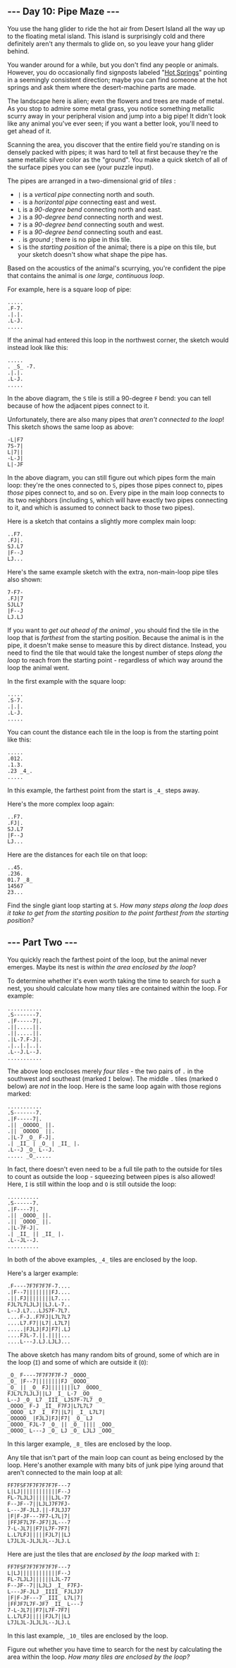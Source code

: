 ## \--- Day 10: Pipe Maze ---

You use the hang glider to ride the hot air from Desert Island all the way up
to the floating metal island. This island is surprisingly cold and there
definitely aren't any thermals to glide on, so you leave your hang glider
behind.

You wander around for a while, but you don't find any people or animals.
However, you do occasionally find signposts labeled "[Hot
Springs](https://en.wikipedia.org/wiki/Hot_spring)" pointing in a seemingly
consistent direction; maybe you can find someone at the hot springs and ask
them where the desert-machine parts are made.

The landscape here is alien; even the flowers and trees are made of metal. As
you stop to admire some metal grass, you notice something metallic scurry away
in your peripheral vision and jump into a big pipe! It didn't look like any
animal you've ever seen; if you want a better look, you'll need to get ahead
of it.

Scanning the area, you discover that the entire field you're standing on is
densely packed with pipes; it was hard to tell at first because they're the
same metallic silver color as the "ground". You make a quick sketch of all of
the surface pipes you can see (your puzzle input).

The pipes are arranged in a two-dimensional grid of _tiles_ :

  * `|` is a _vertical pipe_ connecting north and south.
  * `-` is a _horizontal pipe_ connecting east and west.
  * `L` is a _90-degree bend_ connecting north and east.
  * `J` is a _90-degree bend_ connecting north and west.
  * `7` is a _90-degree bend_ connecting south and west.
  * `F` is a _90-degree bend_ connecting south and east.
  * `.` is _ground_ ; there is no pipe in this tile.
  * `S` is the _starting position_ of the animal; there is a pipe on this tile, but your sketch doesn't show what shape the pipe has.

Based on the acoustics of the animal's scurrying, you're confident the pipe
that contains the animal is _one large, continuous loop_.

For example, here is a square loop of pipe:

    
    
    .....
    .F-7.
    .|.|.
    .L-J.
    .....
    

If the animal had entered this loop in the northwest corner, the sketch would
instead look like this:

    
    
    .....
    . _S_ -7.
    .|.|.
    .L-J.
    .....
    

In the above diagram, the `S` tile is still a 90-degree `F` bend: you can tell
because of how the adjacent pipes connect to it.

Unfortunately, there are also many pipes that _aren't connected to the loop_!
This sketch shows the same loop as above:

    
    
    -L|F7
    7S-7|
    L|7||
    -L-J|
    L|-JF
    

In the above diagram, you can still figure out which pipes form the main loop:
they're the ones connected to `S`, pipes those pipes connect to, pipes _those_
pipes connect to, and so on. Every pipe in the main loop connects to its two
neighbors (including `S`, which will have exactly two pipes connecting to it,
and which is assumed to connect back to those two pipes).

Here is a sketch that contains a slightly more complex main loop:

    
    
    ..F7.
    .FJ|.
    SJ.L7
    |F--J
    LJ...
    

Here's the same example sketch with the extra, non-main-loop pipe tiles also
shown:

    
    
    7-F7-
    .FJ|7
    SJLL7
    |F--J
    LJ.LJ
    

If you want to _get out ahead of the animal_ , you should find the tile in the
loop that is _farthest_ from the starting position. Because the animal is in
the pipe, it doesn't make sense to measure this by direct distance. Instead,
you need to find the tile that would take the longest number of steps _along
the loop_ to reach from the starting point - regardless of which way around
the loop the animal went.

In the first example with the square loop:

    
    
    .....
    .S-7.
    .|.|.
    .L-J.
    .....
    

You can count the distance each tile in the loop is from the starting point
like this:

    
    
    .....
    .012.
    .1.3.
    .23 _4_.
    .....
    

In this example, the farthest point from the start is `_4_` steps away.

Here's the more complex loop again:

    
    
    ..F7.
    .FJ|.
    SJ.L7
    |F--J
    LJ...
    

Here are the distances for each tile on that loop:

    
    
    ..45.
    .236.
    01.7 _8_
    14567
    23...
    

Find the single giant loop starting at `S`. _How many steps along the loop
does it take to get from the starting position to the point farthest from the
starting position?_






## \--- Part Two ---

You quickly reach the farthest point of the loop, but the animal never
emerges. Maybe its nest is _within the area enclosed by the loop_?

To determine whether it's even worth taking the time to search for such a
nest, you should calculate how many tiles are contained within the loop. For
example:

    
    
    ...........
    .S-------7.
    .|F-----7|.
    .||.....||.
    .||.....||.
    .|L-7.F-J|.
    .|..|.|..|.
    .L--J.L--J.
    ...........
    

The above loop encloses merely _four tiles_ \- the two pairs of `.` in the
southwest and southeast (marked `I` below). The middle `.` tiles (marked `O`
below) are _not_ in the loop. Here is the same loop again with those regions
marked:

    
    
    ...........
    .S-------7.
    .|F-----7|.
    .|| _OOOOO_ ||.
    .|| _OOOOO_ ||.
    .|L-7 _O_ F-J|.
    .| _II_ | _O_ | _II_ |.
    .L--J _O_ L--J.
    ..... _O_.....
    

In fact, there doesn't even need to be a full tile path to the outside for
tiles to count as outside the loop - squeezing between pipes is also allowed!
Here, `I` is still within the loop and `O` is still outside the loop:

    
    
    ..........
    .S------7.
    .|F----7|.
    .|| _OOOO_ ||.
    .|| _OOOO_ ||.
    .|L-7F-J|.
    .| _II_ || _II_ |.
    .L--JL--J.
    ..........
    

In both of the above examples, `_4_` tiles are enclosed by the loop.

Here's a larger example:

    
    
    .F----7F7F7F7F-7....
    .|F--7||||||||FJ....
    .||.FJ||||||||L7....
    FJL7L7LJLJ||LJ.L-7..
    L--J.L7...LJS7F-7L7.
    ....F-J..F7FJ|L7L7L7
    ....L7.F7||L7|.L7L7|
    .....|FJLJ|FJ|F7|.LJ
    ....FJL-7.||.||||...
    ....L---J.LJ.LJLJ...
    

The above sketch has many random bits of ground, some of which are in the loop
(`I`) and some of which are outside it (`O`):

    
    
    _O_ F----7F7F7F7F-7 _OOOO_
    _O_ |F--7||||||||FJ _OOOO_
    _O_ || _O_ FJ||||||||L7 _OOOO_
    FJL7L7LJLJ||LJ _I_ L-7 _OO_
    L--J _O_ L7 _III_ LJS7F-7L7 _O_
    _OOOO_ F-J _II_ F7FJ|L7L7L7
    _OOOO_ L7 _I_ F7||L7| _I_ L7L7|
    _OOOOO_ |FJLJ|FJ|F7| _O_ LJ
    _OOOO_ FJL-7 _O_ || _O_ |||| _OOO_
    _OOOO_ L---J _O_ LJ _O_ LJLJ _OOO_
    

In this larger example, `_8_` tiles are enclosed by the loop.

Any tile that isn't part of the main loop can count as being enclosed by the
loop. Here's another example with many bits of junk pipe lying around that
aren't connected to the main loop at all:

    
    
    FF7FSF7F7F7F7F7F---7
    L|LJ||||||||||||F--J
    FL-7LJLJ||||||LJL-77
    F--JF--7||LJLJ7F7FJ-
    L---JF-JLJ.||-FJLJJ7
    |F|F-JF---7F7-L7L|7|
    |FFJF7L7F-JF7|JL---7
    7-L-JL7||F7|L7F-7F7|
    L.L7LFJ|||||FJL7||LJ
    L7JLJL-JLJLJL--JLJ.L
    

Here are just the tiles that are _enclosed by the loop_ marked with `I`:

    
    
    FF7FSF7F7F7F7F7F---7
    L|LJ||||||||||||F--J
    FL-7LJLJ||||||LJL-77
    F--JF--7||LJLJ _I_ F7FJ-
    L---JF-JLJ _IIII_ FJLJJ7
    |F|F-JF---7 _III_ L7L|7|
    |FFJF7L7F-JF7 _II_ L---7
    7-L-JL7||F7|L7F-7F7|
    L.L7LFJ|||||FJL7||LJ
    L7JLJL-JLJLJL--JLJ.L
    

In this last example, `_10_` tiles are enclosed by the loop.

Figure out whether you have time to search for the nest by calculating the
area within the loop. _How many tiles are enclosed by the loop?_

